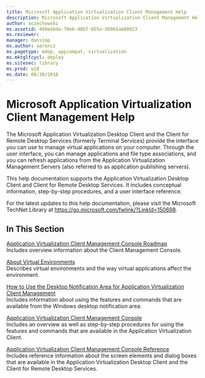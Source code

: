 ```yaml
---
title: Microsoft Application Virtualization Client Management Help
description: Microsoft Application Virtualization Client Management Help
author: aczechowski
ms.assetid: 449eebda-70eb-48b7-855a-db965a680923
ms.reviewer: 
manager: dansimp
ms.author: aaroncz
ms.pagetype: mdop, appcompat, virtualization
ms.mktglfcycl: deploy
ms.sitesec: library
ms.prod: w10
ms.date: 08/30/2016
---
```



# Microsoft Application Virtualization Client Management Help


The Microsoft Application Virtualization Desktop Client and the Client for Remote Desktop Services (formerly Terminal Services) provide the interface you can use to manage virtual applications on your computer. Through the user interface, you can manage applications and file type associations, and you can refresh applications from the Application Virtualization Management Servers (also referred to as application publishing servers).

This help documentation supports the Application Virtualization Desktop Client and Client for Remote Desktop Services. It includes conceptual information, step-by-step procedures, and a user interface reference.

For the latest updates to this help documentation, please visit the Microsoft TechNet Library at <https://go.microsoft.com/fwlink/?LinkId=150698>.

## In This Section


<a href="" id="application-virtualization-client-management-console-roadmap"></a>[Application Virtualization Client Management Console Roadmap](application-virtualization-client-management-console-roadmap.md)  
Includes overview information about the Client Management Console.

<a href="" id="about-virtual-environments"></a>[About Virtual Environments](about-virtual-environments.md)  
Describes virtual environments and the way virtual applications affect the environment.

<a href="" id="how-to-use-the-desktop-notification-area-for-application-virtualization-client-management"></a>[How to Use the Desktop Notification Area for Application Virtualization Client Management](how-to-use-the-desktop-notification-area-for-application-virtualization-client-management.md)  
Includes information about using the features and commands that are available from the Windows desktop notification area.

<a href="" id="application-virtualization-client-management-console"></a>[Application Virtualization Client Management Console](application-virtualization-client-management-console.md)  
Includes an overview as well as step-by-step procedures for using the features and commands that are available in the Application Virtualization Client.

<a href="" id="application-virtualization-client-management-console-reference"></a>[Application Virtualization Client Management Console Reference](application-virtualization-client-management-console-reference.md)  
Includes reference information about the screen elements and dialog boxes that are available in the Application Virtualization Desktop Client and the Client for Remote Desktop Services.

 

 





